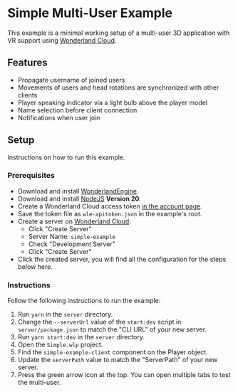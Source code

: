 # Simple Multi-User Example

This example is a minimal working setup of a multi-user 3D application with VR support
using [Wonderland Cloud](https://cloud.wonderland.dev).

## Features

* Propagate username of joined users
* Movements of users and head rotations are synchronized with other clients
* Player speaking indicator via a light bulb above the player model
* Name selection before client connection
* Notifications when user join

## Setup

Instructions on how to run this example.

### Prerequisites

- Download and install [WonderlandEngine](https://wonderlandengine.com/downloads).
- Download and install [NodeJS](https://nodejs.org/en) **Version 20**.
- Create a Wonderland Cloud access token [in the account page](https://wonderlandengine.com/account).
- Save the token file as `wle-apitoken.json` in the example's root.
- Create a server on [Wonderland Cloud](https://cloud.wonderland.dev/):
    - Click "Create Server"
    - Server Name: `simple-example`
    - Check "Development Server"
    - Click "Create Server"
- Click the created server, you will find all the configuration for the steps below here.

### Instructions

Follow the following instructions to run the example:

1. Run `yarn` in the `server` directory.
2. Change the `--serverUrl` value of the `start:dev` script in `server/package.json` to match the "CLI URL" of your new server.
3. Run `yarn start:dev` in the `server` directory.
4. Open the `Simple.wlp` project.
5. Find the `simple-example-client` component on the Player object.
6. Update the `serverPath` value to match the "ServerPath" of your new server.
7. Press the green arrow icon at the top. You can open multiple tabs to test the multi-user.
